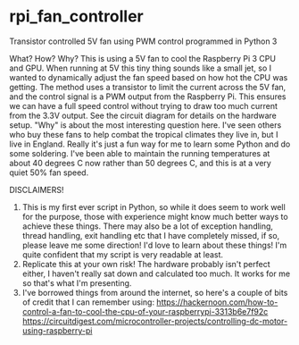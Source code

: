 # rpi_fan_controller
Transistor controlled 5V fan using PWM control programmed in Python 3

What? How? Why?
  This is using a 5V fan to cool the Raspberry Pi 3 CPU and GPU. When running at 5V this tiny thing sounds like a small jet, so I wanted to dynamically adjust the fan speed based on how hot the CPU was getting.
  The method uses a transistor to limit the current across the 5V fan, and the control signal is a PWM output from the Raspberry Pi. This ensures we can have a full speed control without trying to draw too much current from the 3.3V output. See the circuit diagram for details on the hardware setup.
   "Why" is about the most interesting question here. I've seen others who buy these fans to help combat the tropical climates they live in, but I live in England. Really it's just a fun way for me to learn some Python and do some soldering. I've been able to maintain the running temperatures at about 40 degrees C now rather than 50 degrees C, and this is at a very quiet 50% fan speed.
   
DISCLAIMERS!
1. This is my first ever script in Python, so while it does seem to work well for the purpose, those with experience might know much better ways to achieve these things. There may also be a lot of exception handling, thread handling, exit handling etc that I have completely missed, if so, please leave me some direction! I'd love to learn about these things! I'm quite confident that my script is very readable at least.
2. Replicate this at your own risk! The hardware probably isn't perfect either, I haven't really sat down and calculated too much. It works for me so that's what I'm presenting.
3. I've borrowed things from around the internet, so here's a couple of bits of credit that I can remember using: https://hackernoon.com/how-to-control-a-fan-to-cool-the-cpu-of-your-raspberrypi-3313b6e7f92c https://circuitdigest.com/microcontroller-projects/controlling-dc-motor-using-raspberry-pi
